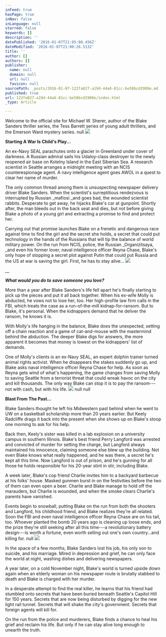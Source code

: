 ```yaml
---
inFeed: true
hasPage: true
inNav: false
inLanguage: null
starred: false
keywords: []
description: ''
datePublished: '2016-01-07T21:05:08.456Z'
dateModified: '2016-01-07T21:00:26.513Z'
title: ''
author: []
authors: []
publisher:
  name: null
  domain: null
  url: null
  favicon: null
sourcePath: _posts/2016-01-07-122fa027-a19d-44a6-81cc-be58bcd2908e.md
published: true
url: 122fa027-a19d-44a6-81cc-be58bcd2908e/index.html
_type: Article

---
```

Welcome to the official site for Michael W. Sherer, author of the Blake Sanders thriller series, the Tess Barrett series of young adult thrillers, and the Emerson Ward mystery series.
null
![](https://the-grid-user-content.s3-us-west-2.amazonaws.com/432e22c8-030e-4bb2-8d84-cd3930605fc6.jpg)

**Starting
A War Is Child's Play...**

An ex-Navy SEAL
parachutes onto a glacier in Greenland under cover of darkness. A Russian
admiral sails his Udaloy-class destroyer to the newly reopened air base on
Kotelny Island in the East Siberian Sea. A research scientist in Seattle
arranges a midnight meeting with an NCIS counterespionage agent. A navy
intelligence agent goes AWOL in a quest to clear her name of murder.

The only common thread
among them is unsuspecting newspaper delivery driver Blake Sanders. When the
scientist's surreptitious rendezvous is interrupted by Russian _mafiosi _and goes bad, the wounded
scientist rabbits. Desperate to get away, he hijacks Blake's car at gunpoint. Shortly
after, the man bleeds out in the back seat and dies, but not before giving
Blake a photo of a young girl and extracting a promise to find and protect her.

Carrying out that promise
launches Blake on a frenetic and dangerous race against time to find the girl
and the secret she holds, a secret that could put technology in the hands of
the Russians that will tip the balance of world military power. On the run from
NCIS, police, the Russian _Organizitsaya,
_and even his former lover, naval intelligence officer Reyna Chase, Blake's only
hope of stopping a secret plot against Putin that could put Russia and the US
at war is saving the girl. First, he has to stay alive...
![](https://the-grid-user-content.s3-us-west-2.amazonaws.com/c80433e6-643e-4cc4-b332-a4f4c5e8abff.jpg)

__

_**What would you do to save someone you love?**_

More than a year after Blake Sanders's life
fell apart he's finally starting to pick up the pieces and put it all back
together. When his ex-wife Molly is abducted, he vows not to lose her, too. Her
high-profile law firm calls in the FBI, which treats the case as a
run-of-the-mill kidnap-for-ransom. But to Blake, it's personal. When the
kidnappers demand that he deliver the ransom, he knows it is. 

With Molly's life hanging in the balance, Blake
does the unexpected, setting off a chain reaction and a game of cat-and-mouse
with the mastermind behind the abduction. The deeper Blake digs for answers,
the more apparent it becomes that money is lowest on the kidnappers' list of
demands. 

One of Molly's clients is an ex-Navy SEAL, an
expert dolphin trainer turned animal rights activist. When he disappears the
stakes suddenly go up, and Blake asks naval intelligence officer Reyna Chase
for help. As soon as Reyna gets wind of what's happening, the game changes from
saving Molly to saving Seattle from a terrorist threat that could wreak havoc
on the city and kill thousands. The only way Blake can stop it is to pay the
ransom---not with cash, but with his life. ![](https://the-grid-user-content.s3-us-west-2.amazonaws.com/58460b18-0a3e-4a2d-b309-5e8d6c1711be.jpg)
null
null

**Blast From The Past...**

Blake Sanders thought he left his Midwestern past behind
when he went to UW on a basketball scholarship more than 20 years earlier. But
Keely Radcliffe drags it back into the present when she shows up on Blake's
stoop one morning to ask for his help. 

Back then, Keely's sister was killed in a lab explosion on a
university campus in southern Illinois. Blake's best friend Perry Langford was
arrested and convicted of murder for setting the charge, but Langford always
maintained his innocence, claiming someone else blew up the building. Not even
Blake knows what really happened, and he was there, a secret he's kept all this
time. Now Langford is out of prison, and he's gunning for all those he holds
responsible for his 20-year stint in stir, including Blake. 

A week later, Blake's cop friend Charlie invites him to a
backyard barbecue at his folks' house. Masked gunmen burst in on the
festivities before the two of them can even open a beer. Charlie and Blake
manage to hold off the marauders, but Charlie is wounded, and when the smoke
clears Charlie's parents have vanished.

Events begin to snowball, putting Blake on the run from both
the shooters and Langford, his childhood friend, and Blake realizes they're all
related. Soon the FBI and even naval intelligence officer Reyna Chase are on
his tail, too. Whoever planted the bomb 20 years ago is cleaning up loose ends,
and the prize they're still seeking after all this time---a revolutionary battery
design---is worth a fortune, even worth selling out one's own country...and killing
for.
null
![](https://the-grid-user-content.s3-us-west-2.amazonaws.com/e8b8d9e7-f0d0-4e74-a77b-9024b7d9bf6e.jpg)

In the space of a few months, Blake Sanders lost his job,
his only son to suicide, and his marriage. Mired in depression and grief, he
can only face the world at night, washing dishes and delivering newspapers.

A year later, on a cold November night, Blake's world is
turned upside down again when an elderly woman on his newspaper route is
brutally stabbed to death and Blake is charged with her murder.

In a desperate attempt to find the real killer, he learns
that his friend had stumbled onto secrets that have been buried beneath
Seattle's Capitol Hill for 150 years. Secrets that are now being disturbed by
digging for the new light rail tunnel. Secrets that will shake the city's
government. Secrets that foreign agents will kill for.

On the run from the police and murderers, Blake finds a
chance to heal his grief and reclaim his life. But only if he can stay alive
long enough to unearth the truth.